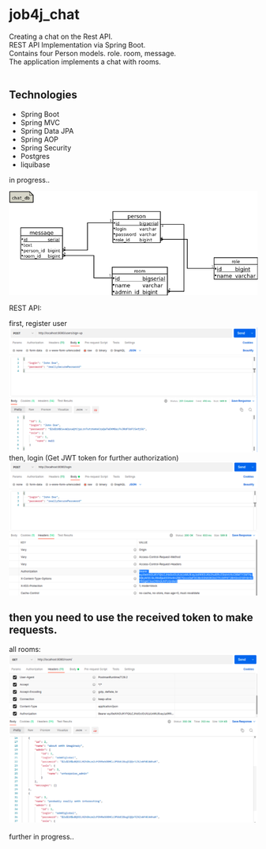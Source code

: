 # job4j_chat

Creating a chat on the Rest API.<br>
REST API Implementation via Spring Boot.<br>
Contains four Person models. role. room, message.<br>
The application implements a chat with rooms.
<br> 
<br>
<h2>Technologies</h2>
<ul>
    <li>Spring Boot</li>
    <li>Spring MVC</li>
    <li>Spring Data JPA</li>
    <li>Spring AOP</li>
    <li>Spring Security</li>
    <li>Postgres</li>
    <Li>liquibase</Li>
</ul>
in progress..

![scheme_db](img/scheme_db.png) <br>

REST API:<br>

first, register user
![register](img/register.png) <br>
then, login (Get JWT token for further authorization)
![authorization](img/authorization.png) <br>
## then you need to use the received token to make requests. ##
all rooms:
![rooms](img/rooms.png) <br>
<br>
further in progress..

